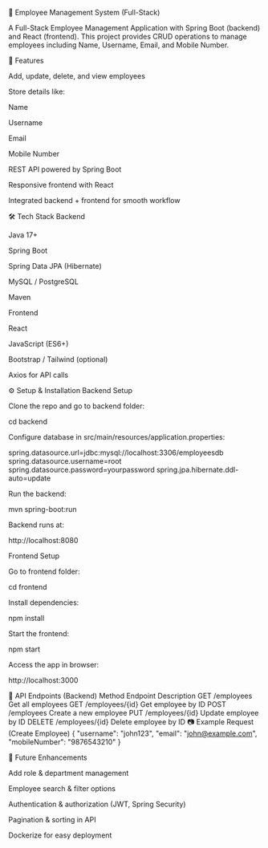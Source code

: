 📌 Employee Management System (Full-Stack)

A Full-Stack Employee Management Application with Spring Boot (backend) and React (frontend).
This project provides CRUD operations to manage employees including Name, Username, Email, and Mobile Number.

🚀 Features

Add, update, delete, and view employees

Store details like:

Name

Username

Email

Mobile Number

REST API powered by Spring Boot

Responsive frontend with React

Integrated backend + frontend for smooth workflow

🛠 Tech Stack
Backend

Java 17+

Spring Boot

Spring Data JPA (Hibernate)

MySQL / PostgreSQL

Maven

Frontend

React

JavaScript (ES6+)

Bootstrap / Tailwind (optional)

Axios for API calls

⚙️ Setup & Installation
Backend Setup

Clone the repo and go to backend folder:

cd backend


Configure database in src/main/resources/application.properties:

spring.datasource.url=jdbc:mysql://localhost:3306/employeesdb
spring.datasource.username=root
spring.datasource.password=yourpassword
spring.jpa.hibernate.ddl-auto=update


Run the backend:

mvn spring-boot:run


Backend runs at:

http://localhost:8080

Frontend Setup

Go to frontend folder:

cd frontend


Install dependencies:

npm install


Start the frontend:

npm start


Access the app in browser:

http://localhost:3000

📡 API Endpoints (Backend)
Method	Endpoint	Description
GET	/employees	Get all employees
GET	/employees/{id}	Get employee by ID
POST	/employees	Create a new employee
PUT	/employees/{id}	Update employee by ID
DELETE	/employees/{id}	Delete employee by ID
📷 Example Request (Create Employee)
{
  "username": "john123",
  "email": "john@example.com",
  "mobileNumber": "9876543210"
}

📌 Future Enhancements

Add role & department management

Employee search & filter options

Authentication & authorization (JWT, Spring Security)

Pagination & sorting in API

Dockerize for easy deployment
